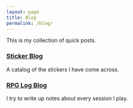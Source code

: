 ```yaml
---
layout: page
title: Blog
permalink: /blog/
---
```


This is my collection of quick posts.

### [Sticker Blog](/blog/stickers/)

A catalog of the stickers I have come across.

### [RPG Log Blog](/blog/rpgs/)

I try to write up notes about every session I play.
